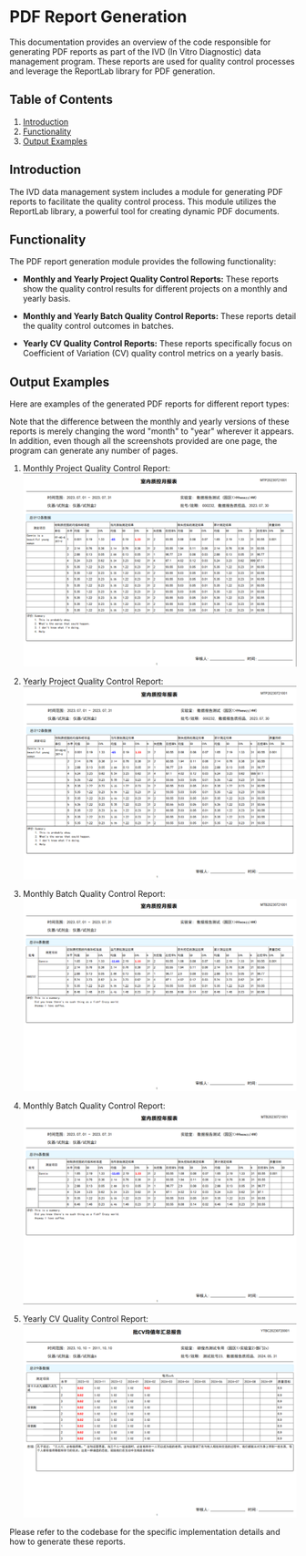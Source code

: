 # PDF Report Generation

This documentation provides an overview of the code responsible for generating PDF reports as part of the IVD (In Vitro Diagnostic) data management program. These reports are used for quality control processes and leverage the ReportLab library for PDF generation.

## Table of Contents

1. [Introduction](#introduction)
2. [Functionality](#functionality)
3. [Output Examples](#output-examples)

## Introduction

The IVD data management system includes a module for generating PDF reports to facilitate the quality control process. This module utilizes the ReportLab library, a powerful tool for creating dynamic PDF documents.

## Functionality

The PDF report generation module provides the following functionality:

- **Monthly and Yearly Project Quality Control Reports:** These reports show the quality control results for different projects on a monthly and yearly basis.

- **Monthly and Yearly Batch Quality Control Reports:** These reports detail the quality control outcomes in batches.

- **Yearly CV Quality Control Reports:** These reports specifically focus on Coefficient of Variation (CV) quality control metrics on a yearly basis.


## Output Examples

Here are examples of the generated PDF reports for different report types:

Note that the difference between the monthly and yearly versions of these reports is merely changing the word "month" to "year" wherever it appears. In addition, even though all the screenshots provided are one page, the program can generate any number of pages.

1. Monthly Project Quality Control Report:
   ![Monthly Project QC Report](./output_sample_images/image1.png)

2. Yearly Project Quality Control Report:
   ![Yearly Project QC Report](./output_sample_images/image2.png)

3. Monthly Batch Quality Control Report:
   ![Batch QC Report](./output_sample_images/image3.png)

4. Monthly Batch Quality Control Report:
   ![Batch QC Report](./output_sample_images/image4.png)

5. Yearly CV Quality Control Report:
   ![Yearly CV QC Report](./output_sample_images/image5.png)


Please refer to the codebase for the specific implementation details and how to generate these reports.
